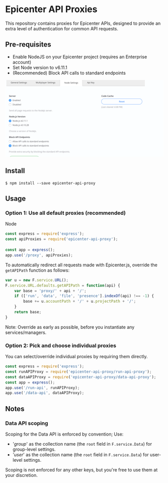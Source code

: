 # Epicenter API Proxies

This repository contains proxies for Epicenter APIs, designed to provide an extra level of authentication for common API requests.

## Pre-requisites

- Enable NodeJS on your Epicenter project (requires an Enterprise account)
- Set Node version to v6.11.1
- (Recommended) Block API calls to standard endpoints

![Node settings](node-settings.png "Node settings")

## Install
```
$ npm install --save epicenter-api-proxy
```

## Usage

### Option 1: Use all default proxies (recommended)

Node
```js
const express = require('express');
const apiProxies = require('epicenter-api-proxy');

const app = express();
app.use('/proxy', apiProxies);
```

To automatically redirect all requests made with Epicenter.js, override the `getAPIPath` function as follows:
```js
var u = new F.service.URL();
F.service.URL.defaults.getAPIPath = function(api) {
    var base = 'proxy/' + api + '/';
    if (['run', 'data', 'file', 'presence'].indexOf(api) !== -1) {
        base += u.accountPath + '/' + u.projectPath + '/';
    }
    return base;
}
```
Note: Override as early as possible, before you instantiate any services/managers.

### Option 2: Pick and choose individual proxies

You can select/override individual proxies by requiring them directly.

```js
const express = require('express');
const runAPIProxy = require('epicenter-api-proxy/run-api-proxy');
const dataAPIProxy = require('epicenter-api-proxy/data-api-proxy');
const app = express();
app.use('/run-api', runAPIProxy);
app.use('/data-api', dataAPIProxy);
```

## Notes

### Data API scoping

Scoping for the Data API is enforced by convention; Use:

* '<key>_group_<groupid>' as the collection name (the `root` field in `F.service.Data`) for group-level settings.
* '<key>_user_<userid>' as the collection name (the `root` field in `F.service.Data`) for user-level settings.

Scoping is not enforced for any other keys, but you're free to use them at your discretion.